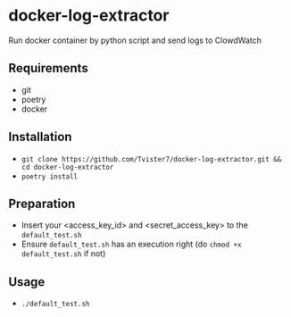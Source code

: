 # docker-log-extractor

Run docker container by python script and send logs to ClowdWatch

## Requirements

- git
- poetry
- docker

## Installation

- `git clone https://github.com/Tvister7/docker-log-extractor.git && cd docker-log-extractor`
- `poetry install`

## Preparation

- Insert your <access_key_id> and <secret_access_key> to the `default_test.sh`
- Ensure `default_test.sh` has an execution right (do `chmod +x default_test.sh` if not)

## Usage

- `./default_test.sh`
